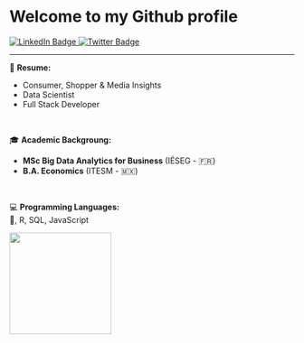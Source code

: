 # Welcome to my Github profile

<div id="badges">
  <a href="https://www.linkedin.com/in/jorge-polanco-roque-78ba7b93">
    <img src="https://img.shields.io/badge/LinkedIn-blue?style=for-the-badge&logo=linkedin&logoColor=white" alt="LinkedIn Badge"/>
  </a>
  <a href="https://twitter.com/jorgepolanco_ro">
    <img src="https://img.shields.io/badge/Twitter-blue?style=for-the-badge&logo=twitter&logoColor=white" alt="Twitter Badge"/>
  </a>
</div>

<hr>

👔 <strong>Resume:</strong>
  <br>
  * Consumer, Shopper & Media Insights
  * Data Scientist
  * Full Stack Developer 
  
  <br>

🎓 <strong>Academic Backgroung:</strong>
   <br>
  * **MSc Big Data Analytics for Business** (IÉSEG - 🇫🇷)
  * **B.A. Economics** (ITESM - 🇲🇽)
   
   <br>

💻 <strong>Programming Languages:</strong>
  <br>
  🐍, R, SQL, JavaScript 

<img height="180em" src="https://github-readme-stats.vercel.app/api?username=Jorge-Polanco-Roque&show_icons=true&hide_border=true&&count_private=true&include_all_commits=true" />

